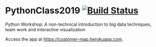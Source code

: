 # PythonClass2019 [![Build Status](https://travis-ci.com/chrisly-bear/PythonClass2019.svg?branch=master)](https://travis-ci.com/chrisly-bear/PythonClass2019)
Python Workshop: A non-technical introduction to big data techniques, team work and interactive visualization

Access the app at https://customer-map.herokuapp.com.
